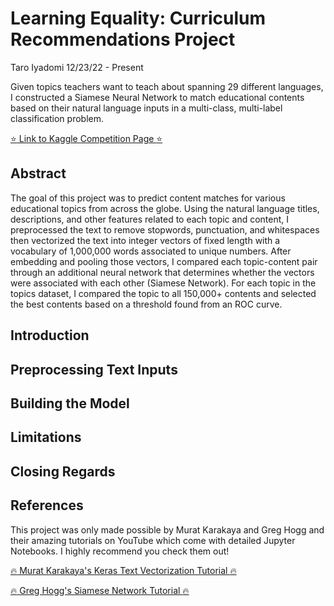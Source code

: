 # Learning Equality: Curriculum Recommendations Project 
Taro Iyadomi
12/23/22 - Present

Given topics teachers want to teach about spanning 29 different languages, I constructed a Siamese Neural Network to match educational contents based on their natural language inputs in a multi-class, multi-label classification problem. 

[:star: Link to Kaggle Competition Page :star:](https://www.kaggle.com/competitions/learning-equality-curriculum-recommendations)

## Abstract  

The goal of this project was to predict content matches for various educational topics from across the globe. Using the natural language titles, descriptions, and other features related to each topic and content, I preprocessed the text to remove stopwords, punctuation, and whitespaces then vectorized the text into integer vectors of fixed length with a vocabulary of 1,000,000 words associated to unique numbers. After embedding and pooling those vectors, I compared each topic-content pair through an additional neural network that determines whether the vectors were associated with each other (Siamese Network). For each topic in the topics dataset, I compared the topic to all 150,000+ contents and selected the best contents based on a threshold found from an ROC curve.

## Introduction  

## Preprocessing Text Inputs  

## Building the Model  

## Limitations  

## Closing Regards  

## References   

This project was only made possible by Murat Karakaya and Greg Hogg and their amazing tutorials on YouTube which come with detailed Jupyter Notebooks. I highly recommend you check them out!  

[:fire: Murat Karakaya's Keras Text Vectorization Tutorial :fire:](https://www.muratkarakaya.net/2022/11/keras-text-vectorization-layer.html)

[:fire: Greg Hogg's Siamese Network Tutorial :fire:](https://www.youtube.com/watch?v=DGJyh5dK4hU&t=932s&ab_channel=GregHogg)
